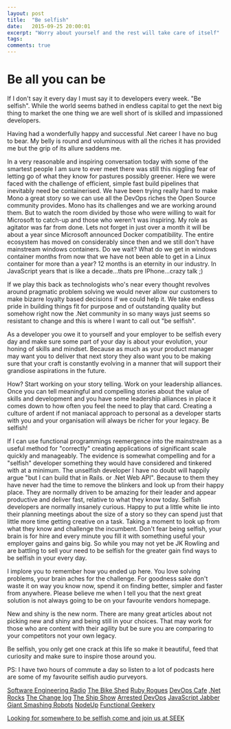 ```yaml
---
layout: post
title:  "Be selfish"
date:   2015-09-25 20:00:01
excerpt: "Worry about yourself and the rest will take care of itself"
tags:
comments: true
---
```



# Be all you can be

If I don't say it every day I must say it to developers every week. "Be selfish". While the world seems bathed in endless capital to get the next big thing to market the one thing we are well short of is skilled and impassioned developers.

Having had a wonderfully happy and successful .Net career I have no bug to bear. My belly is round and voluminous with all the riches it has provided me but the grip of its allure saddens me.

In a very reasonable and inspiring conversation today with some of the smartest people I am sure to ever meet there was still this niggling fear of letting go of what they know for pastures possibly greener. Here we were faced with the challenge of efficient, simple fast build pipelines that inevitably need be containerised. We have been trying really hard to make Mono a great story so we can use all the DevOps riches the Open Source community provides. Mono has its challenges and we are working around them. But to watch the room divided by those who were willing to wait for Microsoft to catch-up and those who weren't was inspiring. My role as agitator was far from done. Lets not forget in just over a month it will be about a year since Microsoft announced Docker compatibility. The entire ecosystem has moved on considerably since then and we still don't have mainstream windows containers. Do we wait? What do we get in windows container months from now that we have not been able to get in a Linux container for more than a year? 12 months is an eternity in our industry. In JavaScript years that is like a decade...thats pre IPhone...crazy talk ;)

If we play this back as technologists who's near every thought revolves around pragmatic problem solving we would never allow our customers to make bizarre loyalty based decisions if we could help it. We take endless pride in building things fit for purpose and of outstanding quality but somehow right now the .Net community in so many ways just seems so resistant to change and this is where I want to call out "be selfish".

As a developer you owe it to yourself and your employer to be selfish every day and make sure some part of your day is about your evolution, your honing of skills and mindset. Because as much as your product manager may want you to deliver that next story they also want you to be making sure that your craft is constantly evolving in a manner that will support their grandiose aspirations in the future.

How? Start working on your story telling. Work on your leadership alliances. Once you can tell meaningful and compelling stories about the value of skills and development and you have some leadership alliances in place it comes down to how often you feel the need to play that card. Creating a culture of ardent if not maniacal approach to personal as a developer starts with you and your organisation will always be richer for your legacy. Be selfish!

If I can use functional programmings reemergence into the mainstream as a useful method for "correctly" creating applications of significant scale quickly and manageably. The evidence is somewhat compelling and for a "selfish" developer something they would have considered and tinkered with at a minimum. The unselfish developer I have no doubt will happily argue "but I can build that in Rails. or .Net Web API". Because to them they have never had the time to remove the blinkers and look up from their happy place. They are normally driven to be amazing for their leader and appear productive and deliver fast, relative to what they know today. Selfish developers are normally insanely curious. Happy to put a little white lie into their planning meetings about the size of a story so they can spend just that little more time getting creative on a task. Taking a moment to look up from what they know and challenge the incumbent. Don't fear being selfish, your brain is for hire and every minute you fill it with something useful your employer gains and gains big. So while you may not yet be JK Rowling and are battling to sell your need to be selfish for the greater gain find ways to be selfish in your every day.

I implore you to remember how you ended up here. You love solving problems, your brain aches for the challenge. For goodness sake don't waste it on way you know now, spend it on finding better, simpler and faster from anywhere. Please believe me when I tell you that the next great solution is not always going to be on your favourite vendors homepage.

New and shiny is the new norm. There are many great articles about not picking new and shiny and being still in your choices. That may work for those who are content with their agility but be sure you are comparing to your competitors not your own legacy.

Be selfish, you only get one crack at this life so make it beautiful, feed that curiosity and make sure to inspire those around you.

PS: I have two hours of commute a day so listen to a lot of podcasts here are some of my favourite selfish audio purveyors.

[Software Engineering Radio](http://www.se-radio.net/)
[The Bike Shed](http://bikeshed.fm/)
[Ruby Rogues](https://devchat.tv/ruby-rogues/)
[DevOps Cafe](http://devopscafe.org/)
[.Net Rocks](https://www.dotnetrocks.com/)
[The Change log](https://changelog.com/)
[The Ship Show](http://theshipshow.com/)
[Arrested DevOps](http://www.arresteddevops.com/)
[JavaScript Jabber](https://devchat.tv/js-jabber)
[Giant Smashing Robots](http://giantrobots.fm/)
[NodeUp](http://nodeup.com/)
[Functional Geekery](http://www.functionalgeekery.com/)

[Looking for somewhere to be selfish come and join us at SEEK](http://www.seek.com.au/work-for-seek)
